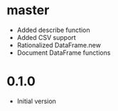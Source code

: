 # master
- Added describe function
- Added CSV support
- Rationalized DataFrame.new
- Document DataFrame functions

# 0.1.0
- Initial version
